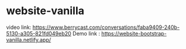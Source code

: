 # website-vanilla

video link:  https://www.berrycast.com/conversations/faba9409-240b-5130-a305-821fd049eb20
Demo link : https://website-bootstrap-vanilla.netlify.app/

